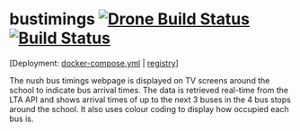 
# bustimings  [![Drone Build Status](https://appventure.nushigh.edu.sg:8000/api/badges/appventure-nush/bustimings/status.svg)](https://appventure.nushigh.edu.sg:8000/appventure-nush/bustimings)  [![Build Status](https://travis-ci.com/junron/bustimings.svg?branch=master)](https://travis-ci.com/junron/bustimings)
\[Deployment:
[docker-compose.yml](/docker-compose.yml) | [registry](https://appventure.nushigh.edu.sg/registry/#/bustimings)\]

The nush bus timings webpage is displayed on TV screens around the school to indicate bus arrival times. The data is retrieved real-time from the LTA API and shows arrival times of up to the next 3 buses in the 4 bus stops around the school. It also uses colour coding to display how occupied each bus is.
